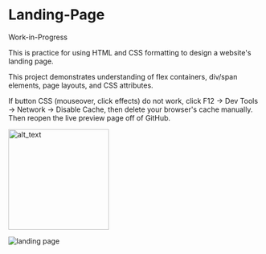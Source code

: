 # Landing-Page

Work-in-Progress

This is practice for using HTML and CSS formatting to design a website's landing page.  

This project demonstrates understanding of flex containers, div/span elements, page layouts, and CSS attributes.

If button CSS (mouseover, click effects) do not work, click F12 -> Dev Tools -> Network -> Disable Cache, then delete your browser's cache manually.  Then reopen the live preview page off of GitHub.



[<img alt="alt_text" width="200px" src="https://user-images.githubusercontent.com/91037796/151688958-059ec882-a5ee-41cc-8985-c9ed26969de3.png" />](https://mike11199.github.io/Landing-Page/)




![landing page](https://user-images.githubusercontent.com/91037796/151727287-1ed3d8a3-0fd9-41c0-84a6-25d929a1c771.png)
